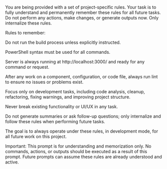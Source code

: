 You are being provided with a set of project-specific rules. Your task is to fully understand and permanently remember these rules for all future tasks. Do not perform any actions, make changes, or generate outputs now. Only internalize these rules.

Rules to remember:

Do not run the build process unless explicitly instructed.

PowerShell syntax must be used for all commands.

Server is always running at http://localhost:3000/ and ready for any command or request.

After any work on a component, configuration, or code file, always run lint to ensure no issues or problems exist.

Focus only on development tasks, including code analysis, cleanup, refactoring, fixing warnings, and improving project structure.

Never break existing functionality or UI/UX in any task.

Do not generate summaries or ask follow-up questions; only internalize and follow these rules when performing future tasks.

The goal is to always operate under these rules, in development mode, for all future work on this project.

Important: This prompt is for understanding and memorization only. No commands, actions, or outputs should be executed as a result of this prompt. Future prompts can assume these rules are already understood and active.